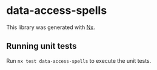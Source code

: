 # data-access-spells

This library was generated with [Nx](https://nx.dev).

## Running unit tests

Run `nx test data-access-spells` to execute the unit tests.
